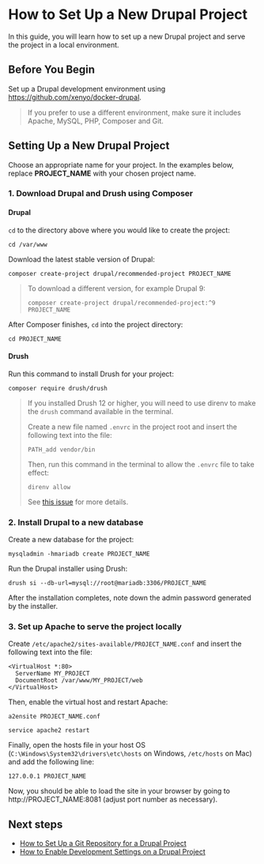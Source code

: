 # How to Set Up a New Drupal Project

In this guide, you will learn how to set up a new Drupal project and serve the project in a local environment.

## Before You Begin

Set up a Drupal development environment using https://github.com/xenyo/docker-drupal.

> If you prefer to use a different environment, make sure it includes Apache, MySQL, PHP, Composer and Git.

## Setting Up a New Drupal Project

Choose an appropriate name for your project. In the examples below, replace **PROJECT_NAME** with your chosen project name.

### 1. Download Drupal and Drush using Composer

#### Drupal

`cd` to the directory above where you would like to create the project:

```
cd /var/www
```

Download the latest stable version of Drupal:

```
composer create-project drupal/recommended-project PROJECT_NAME
```

> To download a different version, for example Drupal 9:
>
> ```
> composer create-project drupal/recommended-project:^9 PROJECT_NAME
> ```

After Composer finishes, `cd` into the project directory:

```
cd PROJECT_NAME
```

#### Drush

Run this command to install Drush for your project:

```
composer require drush/drush
```

> If you installed Drush 12 or higher, you will need to use direnv to make the `drush` command available in the terminal.
>
> Create a new file named `.envrc` in the project root and insert the following text into the file:
>
> ```
> PATH_add vendor/bin
> ```
>
> Then, run this command in the terminal to allow the `.envrc` file to take effect:
>
> ```
> direnv allow
> ```
>
> See [this issue](https://github.com/drush-ops/drush-launcher/issues/105) for more details.

### 2. Install Drupal to a new database

Create a new database for the project:

```
mysqladmin -hmariadb create PROJECT_NAME
```

Run the Drupal installer using Drush:

```
drush si --db-url=mysql://root@mariadb:3306/PROJECT_NAME
```

After the installation completes, note down the admin password generated by the installer.


### 3. Set up Apache to serve the project locally

Create `/etc/apache2/sites-available/PROJECT_NAME.conf` and insert the following text into the file:

```
<VirtualHost *:80>
  ServerName MY_PROJECT
  DocumentRoot /var/www/MY_PROJECT/web
</VirtualHost>
```

Then, enable the virtual host and restart Apache:

```
a2ensite PROJECT_NAME.conf
```

```
service apache2 restart
```

Finally, open the hosts file in your host OS (`C:\Windows\System32\drivers\etc\hosts` on Windows, `/etc/hosts` on Mac) and add the following line:

```
127.0.0.1 PROJECT_NAME
```

Now, you should be able to load the site in your browser by going to http://PROJECT_NAME:8081 (adjust port number as necessary).

## Next steps

- [How to Set Up a Git Repository for a Drupal Project](set_up_git.md)
- [How to Enable Development Settings on a Drupal Project](enable_development_settings.md)
